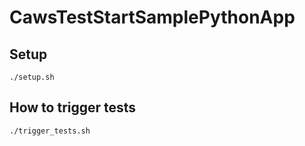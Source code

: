 # CawsTestStartSamplePythonApp

## Setup
`./setup.sh`

## How to trigger tests
`./trigger_tests.sh`
